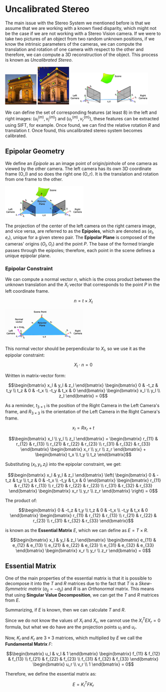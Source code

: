 # Uncalibrated Stereo

The main issue with the Stereo System we mentioned before is that we assume that we are working with a known fixed disparity, which might not be the case if we are not working with a Stereo Vision camera. If we were to take two pictures of an object from two random unknown positions, if we know the intrinsic parameters of the cameras, we can compute the translation and rotation of one camera with respect to the other and therefore, we can compute a 3D reconstruction of the object. This process is known as *Uncalibrated Stereo*.

<img src="images/UncalibratedTheory/Uncalibrated%20left.png" width="20%">  

<img src="images/UncalibratedTheory/Uncalibrated%20right.png" width="20%">

<img src="images/UncalibratedTheory/Uncalibrated%20Scenario.png" width="50%">

We can define the set of corresponding features (at least 8) in the left and right images: $(u_l^{(m)}, v_l^{(m)})$ and $(u_r^{(m)}, v_r^{(m)})$, these features can be extracted using SIFT, for example. Once found, we can find the relative rotation $R$ and translation $t$. Once found, this uncalibrated stereo system becomes calibrated.

## Epipolar Geometry

We define an *Epipole* as an image point of origin/pinhole of one camera as viewed by the other camera. The left camera has its own 3D coordinate frame \(O_l\) and so does the right one \(O_r\). It is the translation and rotation from one frame to the other.

<img src="images/UncalibratedTheory/Epipolar%20Plane.png" width="50%">

The projection of the center of the left camera on the right camera image, and vice versa, are referred to as the **Epipoles**, which are denoted as $(e_l, e_r)$, unique for a given stereo pair. The **Epipolar Plane** is composed of the cameras' origins $(O_l, O_r)$ and the point $P$. The base of the formed triangle passes through the epipoles; therefore, each point in the scene defines a unique epipolar plane.

### Epipolar Constraint

We can compute a normal vector $n$, which is the cross product between the unknown translation and the $X_l$ vector that corresponds to the point $P$ in the left coordinate frame.

```math
n = t \times X_l
```
<img src="images/UncalibratedTheory/Epipolar%20Constraint.png" width="50%">

This normal vector should be perpendicular to $X_l$, so we use it as the epipolar constraint:

```math
X_l \cdot n = 0
```

Written in matrix-vector form:

```math
\begin{bmatrix} x_l & y_l & z_l \end{bmatrix} \begin{bmatrix} 0 & -t_z & t_y \\ t_z & 0 & -t_x \\ -t_y & t_x & 0 \end{bmatrix} \begin{bmatrix} x_l \\ y_l \\ z_l \end{bmatrix} = 0
```

As a reminder, $t_{3 \times 1}$ is the position of the Right Camera in the Left Camera's frame, and $R_{3 \times 3}$ is the orientation of the Left Camera in the Right Camera's frame.

```math
x_l = R x_r + t
```

```math
\begin{bmatrix} x_l \\ y_l \\ z_l \end{bmatrix} = \begin{bmatrix} r_{11} & r_{12} & r_{13} \\ r_{21} & r_{22} & r_{23} \\ r_{31} & r_{32} & r_{33} \end{bmatrix} \begin{bmatrix} x_r \\ y_r \\ z_r \end{bmatrix} + \begin{bmatrix} t_x \\ t_y \\ t_z \end{bmatrix}
```

Substituting $(x_l, y_l, z_l)$ into the epipolar constraint, we get:

```math
\begin{bmatrix} x_l & y_l & z_l \end{bmatrix} \left( \begin{bmatrix} 0 & -t_z & t_y \\ t_z & 0 & -t_x \\ -t_y & t_x & 0 \end{bmatrix} \begin{bmatrix} r_{11} & r_{12} & r_{13} \\ r_{21} & r_{22} & r_{23} \\ r_{31} & r_{32} & r_{33} \end{bmatrix} \begin{bmatrix} x_r \\ y_r \\ z_r \end{bmatrix} \right) = 0
```

The product of:

```math
\begin{bmatrix} 0 & -t_z & t_y \\ t_z & 0 & -t_x \\ -t_y & t_x & 0 \end{bmatrix} \begin{bmatrix} r_{11} & r_{12} & r_{13} \\ r_{21} & r_{22} & r_{23} \\ r_{31} & r_{32} & r_{33} \end{bmatrix}
```

is known as the **Essential Matrix** $E$, which we can define as $E = T \times R$.

```math
\begin{bmatrix} x_l & y_l & z_l \end{bmatrix} \begin{bmatrix} e_{11} & e_{12} & e_{13} \\ e_{21} & e_{22} & e_{23} \\ e_{31} & e_{32} & e_{33} \end{bmatrix} \begin{bmatrix} x_r \\ y_r \\ z_r \end{bmatrix} = 0
```

## Essential Matrix

One of the main properties of the essential matrix is that it is possible to decompose it into the $T$ and $R$ matrices due to the fact that $T$ is a *Skew-Symmetric matrix* $(a_{ij} = -a_{ji})$ and $R$ is an *Orthonormal* matrix. This means that using **Singular Value Decomposition**, we can get the $T$ and $R$ matrices from $E$.

Summarizing, if $E$ is known, then we can calculate $T$ and $R$.

Since we do not know the values of $X_l$ and $X_r$, we cannot use the $X_l^T E X_r = 0$ formula, but what we do have are the projection points $u_l$ and $u_r$.

Now, $K_l$ and $K_r$ are $3 \times 3$ matrices, which multiplied by $E$ we call the **Fundamental Matrix** $F$:

```math
\begin{bmatrix} u_l & v_l & 1 \end{bmatrix} \begin{bmatrix} f_{11} & f_{12} & f_{13} \\ f_{21} & f_{22} & f_{23} \\ f_{31} & f_{32} & f_{33} \end{bmatrix} \begin{bmatrix} u_r \\ v_r \\ 1 \end{bmatrix} = 0
```

Therefore, we define the essential matrix as:

```math
E = K_l^T F K_r
```
